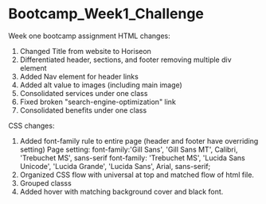 # Bootcamp_Week1_Challenge
Week one bootcamp assignment
HTML changes:
1. Changed Title from website to Horiseon <!-- Changed <title>website</title> -->
2. Differentiated header, sections, and footer removing multiple div element
3. Added Nav element for header links
4. Added alt value to images (including main image)
5. Consolidated services under one class
6. Fixed broken "search-engine-optimization" link
7. Consolidated benefits under one class

CSS changes:
1. Added font-family rule to entire page (header and footer have overriding setting)
    Page setting: font-family:'Gill Sans', 'Gill Sans MT', Calibri, 'Trebuchet MS', sans-serif
    font-family: 'Trebuchet MS', 'Lucida Sans Unicode', 'Lucida Grande', 'Lucida Sans', Arial, sans-serif;
2. Organized CSS flow with universal at top and matched flow of html file.
3. Grouped classs
4. Added hover with matching background cover and black font.   
